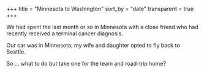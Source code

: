 +++
title = "Minnesota to Washington"
sort_by = "date"
transparent = true
+++

We had spent the last month or so in Minnesota with a close friend who had recently received a terminal cancer diagnosis.

Our car was in Minnesota; my wife and daughter opted to fly back to Seattle.

So ... what to do but take one for the team and road-trip home?
